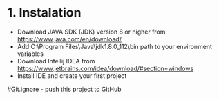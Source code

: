 # 1. Instalation
- Download JAVA SDK (JDK) version 8 or higher 
  from https://www.java.com/en/download/
- Add C:\Program Files\Java\jdk1.8.0_112\bin path 
  to your environment variables
- Download Intellij IDEA from 
  https://www.jetbrains.com/idea/download/#section=windows
- Install IDE and create your first project 

#Git.ignore - push this project to GitHub 
